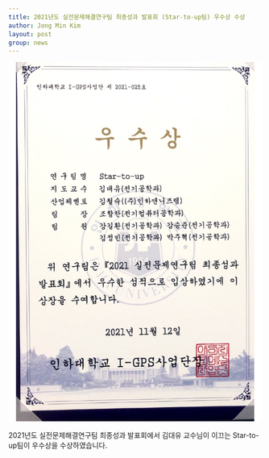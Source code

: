 ```yaml
---
title: 2021년도 실전문제해결연구팀 최종성과 발표회 (Star-to-up팀) 우수상 수상
author: Jong Min Kim
layout: post
group: news
---
```


 <img src="/static/img/news/CAMSCA~1.PDF" alt="MR5 2220 empty" class="img-responsive">
 

 2021년도 실전문제해결연구팀 최종성과 발표회에서 김대유 교수님이 이끄는 Star-to-up팀이 우수상을 수상하였습니다. 

